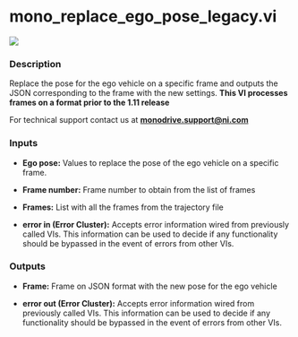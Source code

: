 # mono_replace_ego_pose_legacy.vi

<p class="img_container">
<img class="lg_img" src="../mono_replace_ego_pose_legacy.png"/>
</p>

### Description

Replace the pose for the ego vehicle on a specific frame and outputs the JSON corresponding to the frame with the new settings. 
**This VI processes frames on a format prior to the 1.11 release**

For technical support contact us at <b>monodrive.support@ni.com</b> 

### Inputs

- **Ego pose:**  Values to replace the pose of the ego vehicle on a specific frame.
 

- **Frame number:** Frame number to obtain from the list of frames

- **Frames:**  List with all the frames from the trajectory file

- **error in (Error Cluster):** Accepts error information wired from previously called VIs. This information can be used to decide if any functionality should be bypassed in the event of errors from other VIs. 

### Outputs

- **Frame:**  Frame on JSON format with the new pose for the ego vehicle

- **error out (Error Cluster):** Accepts error information wired from previously called VIs. This information can be used to decide if any functionality should be bypassed in the event of errors from other VIs. 

<p>&nbsp;</p>
